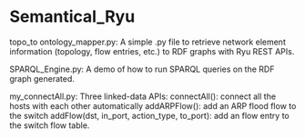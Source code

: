# Semantical_Ryu

topo_to ontology_mapper.py: A simple .py file to retrieve network element information (topology, flow entries, etc.) to RDF graphs with Ryu REST APIs. 

SPARQL_Engine.py: A demo of how to run SPARQL queries on the RDF graph generated.

my_connectAll.py: Three linked-data APIs:
  connectAll(): connect all the hosts with each other automatically
  addARPFlow(): add an ARP flood flow to the switch
  addFlow(dst, in_port, action_type, to_port): add an flow entry to the switch flow table.

